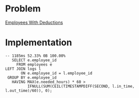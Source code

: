 # Problem

[Employees With Deductions](https://leetcode.com/problems/employees-with-deductions/)

# Implementation

```
-- 1185ms 52.33% 0B 100.00%
   SELECT e.employee_id
     FROM employees e 
LEFT JOIN logs l
       ON e.employee_id = l.employee_id
 GROUP BY e.employee_id
   HAVING MAX(e.needed_hours) * 60 > 
          IFNULL(SUM(CEIL(TIMESTAMPDIFF(SECOND, l.in_time, l.out_time)/60)), 0);
```
